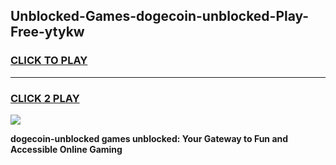 
## Unblocked-Games-dogecoin-unblocked-Play-Free-ytykw
<h3>
<a href="https://premium76.site?title=dogecoin-unblocked&ref=23A">CLICK TO PLAY</a></h3>
<hr>

<h3>
<a href="https://premium76.site?title=dogecoin-unblocked&ref=23A">CLICK 2 PLAY</a>
  
</h3>

<a href="https://premium76.site?title=dogecoin-unblocked&ref=23A"><img src="https://clearcache.store/games.png"></a>


**dogecoin-unblocked games unblocked: Your Gateway to Fun and Accessible Online Gaming**
